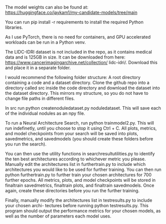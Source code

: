 The model weights can also be found at: https://huggingface.co/jaykam1/my-candidate-models/tree/main

You can run pip install -r requirements to install the required Python libraries. 

As I use PyTorch, there is no need for containers, and GPU accelerated workloads can be run in a Python
venv.

The LIDC-IDRI dataset is not included in the repo, as it contains medical data and is 125GB
in size. It can be downloaded from here: https://www.cancerimagingarchive.net/collection/
lidc-idri/. Download this and place it in a separate folder.

I would recommend the following folder structure: A root directory containing a code and a
dataset directory. Clone the github repo into a directory called src inside the code directory and
download the dataset into the dataset directory. This mirrors my structure, so you do not have
to change file paths in different files.

In src run python createnoduledataset.py noduledataset. This will save each of the individual nodules as an npy file.

To run a Neural Architecture Search, run python trainmodel2.py. This will run indefinetly, until
you choose to stop it using Ctrl + C. All plots, metrics, and model checkpoints from your search
will be saved into plots, savedmetrics, and savedmodels (you should create these folders before
you run the search).

You can then use the utility functions in searchresultutilities.py to identify the ten best
architectures according to whichever metric you please. Manually edit the architectures list in
furthertrain.py to include which architectures you would like to be used for further training. You
can then run python furthertrain.py to further train your chosen architectures for 700 further
epochs. All metrics, plots, and model checkpoints will be stored in finaltrain savedmetrics,
finaltrain plots, and finaltrain savedmodels. Once again, create these directories before
you run the further training.

Finally, manually modify the architectures list in testresults.py to include your chosen archi-
tectures before running python testresults.py. This program should output the performance
metrics for your chosen models, as well as the number of parameters each model uses.
